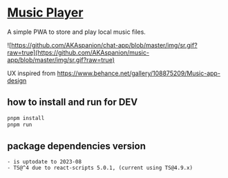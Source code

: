 # [Music Player](https://spanion-music.netlify.app/)

A simple PWA to store and play local music files.

![https://github.com/AKAspanion/chat-app/blob/master/img/sr.gif?raw=true](https://github.com/AKAspanion/music-app/blob/master/img/sr.gif?raw=true)


UX inspired from https://www.behance.net/gallery/108875209/Music-app-design


## how to install and run for DEV

```bash
pnpm install
pnpm run
```

## package dependencies version

    - is uptodate to 2023-08
    - TS@^4 due to react-scripts 5.0.1, (current using TS@4.9.x)